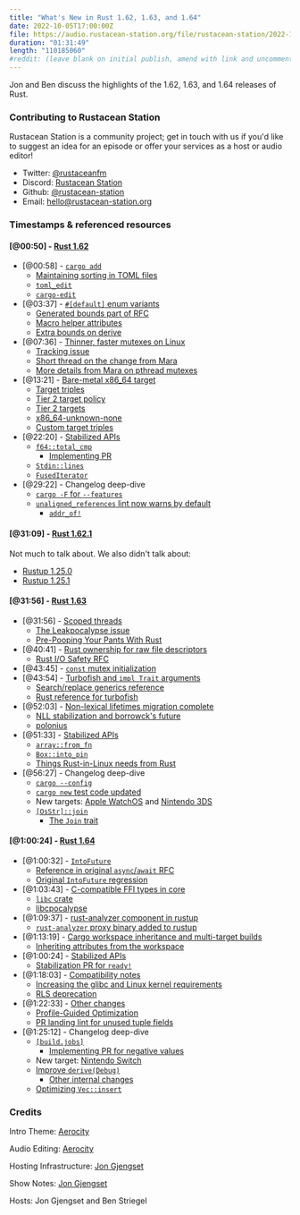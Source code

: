 ```yaml
---
title: "What's New in Rust 1.62, 1.63, and 1.64"
date: 2022-10-05T17:00:00Z
file: https://audio.rustacean-station.org/file/rustacean-station/2022-10-05-rust-1.62-1.63-1.64.mp3
duration: "01:31:49"
length: "110185060"
#reddit: (leave blank on initial publish, amend with link and uncomment this line after Reddit thread has been posted)
---
```


Jon and Ben discuss the highlights of the 1.62, 1.63, and 1.64 releases of Rust.

### Contributing to Rustacean Station

Rustacean Station is a community project; get in touch with us if you'd like to suggest an idea for an episode or offer your services as a host or audio editor!

 - Twitter: [@rustaceanfm](https://twitter.com/rustaceanfm)
 - Discord: [Rustacean Station](https://discord.gg/cHc3Gyc)
 - Github: [@rustacean-station](https://github.com/rustacean-station/)
 - Email: [hello@rustacean-station.org](mailto:hello@rustacean-station.org)

### Timestamps & referenced resources

#### [@00:50] - [Rust 1.62](https://blog.rust-lang.org/2022/06/30/Rust-1.62.0.html)

 - [@00:58] - [`cargo add`](https://blog.rust-lang.org/2022/06/30/Rust-1.62.0.html#cargo-add)
   - [Maintaining sorting in TOML files](https://github.com/rust-lang/cargo/blob/13ae438cf079da58272edc71f4d4968043dbd27b/src/cargo/ops/cargo_add/mod.rs#L97)
   - [`toml_edit`](https://crates.io/crates/toml_edit)
   - [`cargo-edit`](https://github.com/killercup/cargo-edit)
 - [@03:37] - [`#[default]` enum variants](https://blog.rust-lang.org/2022/06/30/Rust-1.62.0.html#default-enum-variants)
   - [Generated bounds part of RFC](https://rust-lang.github.io/rfcs/3107-derive-default-enum.html#generated-bounds)
   - [Macro helper attributes](https://doc.rust-lang.org/stable/reference/procedural-macros.html#derive-macro-helper-attributes)
   - [Extra bounds on derive](https://github.com/rust-lang/rust/issues/26925)
 - [@07:36] - [Thinner, faster mutexes on Linux](https://blog.rust-lang.org/2022/06/30/Rust-1.62.0.html#thinner-faster-mutexes-on-linux)
   - [Tracking issue](https://github.com/rust-lang/rust/issues/93740)
   - [Short thread on the change from Mara](https://twitter.com/m_ou_se/status/1526211117651050497)
   - [More details from Mara on pthread mutexes](https://twitter.com/m_ou_se/status/1505179030336819209)
 - [@13:21] - [Bare-metal x86_64 target](https://blog.rust-lang.org/2022/06/30/Rust-1.62.0.html#bare-metal-x86_64-target)
   - [Target triples](https://wiki.osdev.org/Target_Triplet)
   - [Tier 2 target policy](https://doc.rust-lang.org/rustc/target-tier-policy.html#tier-2-target-policy)
   - [Tier 2 targets](https://doc.rust-lang.org/rustc/platform-support.html#tier-2)
   - [x86_64-unknown-none](https://doc.rust-lang.org/beta/rustc/platform-support/x86_64-unknown-none.html)
   - [Custom target triples](https://rustc-dev-guide.rust-lang.org/building/new-target.html)
 - [@22:20] - [Stabilized APIs](https://blog.rust-lang.org/2022/06/30/Rust-1.62.0.html#stabilized-apis)
   - [`f64::total_cmp`](https://doc.rust-lang.org/stable/std/primitive.f64.html#method.total_cmp)
     - [Implementing PR](https://github.com/rust-lang/rust/pull/72568)
   - [`Stdin::lines`](https://doc.rust-lang.org/stable/std/io/struct.Stdin.html#method.lines)
   - [`FusedIterator`](https://doc.rust-lang.org/stable/std/iter/trait.FusedIterator.html)
 - [@29:22] - Changelog deep-dive
   - [`cargo -F` for `--features`](https://github.com/rust-lang/cargo/pull/10576)
   - [`unaligned_references` lint now warns by default](https://github.com/rust-lang/rust/pull/95372/)
     - [`addr_of!`](https://doc.rust-lang.org/core/ptr/macro.addr_of.html)

#### [@31:09] - [Rust 1.62.1](https://blog.rust-lang.org/2022/07/19/Rust-1.62.1.html)

Not much to talk about. We also didn't talk about:

 - [Rustup 1.25.0](https://blog.rust-lang.org/2022/07/11/Rustup-1.25.0.html)
 - [Rustup 1.25.1](https://blog.rust-lang.org/2022/07/12/Rustup-1.25.1.html)

#### [@31:56] - [Rust 1.63](https://blog.rust-lang.org/2022/08/11/Rust-1.63.0.html)

 - [@31:56] - [Scoped threads](https://blog.rust-lang.org/2022/08/11/Rust-1.63.0.html#scoped-threads)
   - [The Leakpocalypse issue](https://github.com/rust-lang/rust/issues/24292)
   - [Pre-Pooping Your Pants With Rust](https://faultlore.com/blah/everyone-poops/)
 - [@40:41] - [Rust ownership for raw file descriptors](https://blog.rust-lang.org/2022/08/11/Rust-1.63.0.html#rust-ownership-for-raw-file-descriptorshandles-io-safety)
   - [Rust I/O Safety RFC](https://rust-lang.github.io/rfcs/3128-io-safety.html)
 - [@43:45] - [`const` mutex initialization](https://blog.rust-lang.org/2022/08/11/Rust-1.63.0.html#const-mutex-rwlock-condvar-initialization)
 - [@43:54] - [Turbofish and `impl Trait` arguments](https://blog.rust-lang.org/2022/08/11/Rust-1.63.0.html#turbofish-for-generics-in-functions-with-impl-trait)
   - [Search/replace generics reference](https://www.reddit.com/r/rust/comments/5penft/comment/dcsgk7n/)
   - [Rust reference for turbofish](https://doc.rust-lang.org/stable/reference/paths.html#paths-in-expressions)
 - [@52:03] - [Non-lexical lifetimes migration complete](https://blog.rust-lang.org/2022/08/11/Rust-1.63.0.html#non-lexical-lifetimes-migration-complete)
   - [NLL stabilization and borrowck's future](https://blog.rust-lang.org/2022/08/05/nll-by-default.html)
   - [polonius](https://github.com/rust-lang/polonius)
 - [@51:33] - [Stabilized APIs](https://blog.rust-lang.org/2022/08/11/Rust-1.63.0.html#stabilized-apis)
   - [`array::from_fn`](https://doc.rust-lang.org/stable/std/array/fn.from_fn.html)
   - [`Box::into_pin`](https://doc.rust-lang.org/stable/std/boxed/struct.Box.html#method.into_pin)
   - [Things Rust-in-Linux needs from Rust](https://github.com/Rust-for-Linux/linux/issues/2)
 - [@56:27] - Changelog deep-dive
   - [`cargo --config`](https://doc.rust-lang.org/nightly/cargo/reference/config.html#command-line-overrides)
   - [`cargo new` test code updated](https://github.com/rust-lang/cargo/pull/10706)
   - New targets: [Apple WatchOS](https://github.com/rust-lang/rust/pull/95243/) and [Nintendo 3DS](https://github.com/rust-lang/rust/pull/95897/)
   - &#8203;[`[OsStr]::join`](https://github.com/rust-lang/rust/pull/96881/)
     - [The `Join` trait](https://doc.rust-lang.org/std/slice/trait.Join.html)

#### [@1:00:24] - [Rust 1.64](https://blog.rust-lang.org/2022/09/22/Rust-1.64.0.html)

 - [@1:00:32] - [`IntoFuture`](https://blog.rust-lang.org/2022/09/22/Rust-1.64.0.html#enhancing-await-with-intofuture)
   - [Reference in original `async`/`await` RFC](https://rust-lang.github.io/rfcs/2394-async_await.html#the-expansion-of-await)
   - [Original `IntoFuture` regression](https://github.com/rust-lang/rust/issues/67706)
 - [@1:03:43] - [C-compatible FFI types in core](https://blog.rust-lang.org/2022/09/22/Rust-1.64.0.html#c-compatible-ffi-types-in-core-and-alloc)
   - [`libc` crate](https://crates.io/crates/libc)
   - [libcpocalypse](https://github.com/dtolnay/semver-trick/tree/7957dfaf6f65789756bded049f3bd2094624e0e3#illustrative-example)
 - [@1:09:37] - [rust-analyzer component in rustup](https://blog.rust-lang.org/2022/09/22/Rust-1.64.0.html#rust-analyzer-is-now-available-via-rustup)
   - [`rust-analyzer` proxy binary added to rustup](https://github.com/rust-lang/rustup/pull/3022)
 - [@1:13:19] - [Cargo workspace inheritance and multi-target builds](https://blog.rust-lang.org/2022/09/22/Rust-1.64.0.html#cargo-improvements-workspace-inheritance-and-multi-target-builds)
   - [Inheriting attributes from the workspace](https://doc.rust-lang.org/cargo/reference/specifying-dependencies.html#inheriting-a-dependency-from-a-workspace)
 - [@1:00:24] - [Stabilized APIs](https://blog.rust-lang.org/2022/09/22/Rust-1.64.0.html#stabilized-apis)
   - [Stabilization PR for `ready!`](https://github.com/rust-lang/rust/pull/81050)
 - [@1:18:03] - [Compatibility notes](https://blog.rust-lang.org/2022/09/22/Rust-1.64.0.html#compatibility-notes)
   - [Increasing the glibc and Linux kernel requirements](https://blog.rust-lang.org/2022/08/01/Increasing-glibc-kernel-requirements.html)
   - [RLS deprecation](https://blog.rust-lang.org/2022/07/01/RLS-deprecation.html)
 - [@1:22:33] - [Other changes](https://blog.rust-lang.org/2022/09/22/Rust-1.64.0.html#other-changes)
   - [Profile-Guided Optimization](https://doc.rust-lang.org/rustc/profile-guided-optimization.html)
   - [PR landing lint for unused tuple fields](https://github.com/rust-lang/rust/pull/95977)
 - [@1:25:12] - Changelog deep-dive
   - [`[build.jobs]`](https://doc.rust-lang.org/nightly/cargo/reference/config.html#buildjobs)
      - [Implementing PR for negative values](https://github.com/rust-lang/cargo/pull/10844)
   - New target: [Nintendo Switch](https://github.com/rust-lang/rust/pull/88991/)
   - [Improve `derive(Debug)`](https://github.com/rust-lang/rust/pull/98190/)
      - [Other internal changes](https://github.com/rust-lang/rust/blob/stable/RELEASES.md#internal-changes)
   - [Optimizing `Vec::insert`](https://github.com/rust-lang/rust/pull/98755/)

### Credits

Intro Theme: [Aerocity](https://twitter.com/AerocityMusic)

Audio Editing: [Aerocity](https://twitter.com/AerocityMusic)

Hosting Infrastructure: [Jon Gjengset](https://twitter.com/jonhoo/)

Show Notes: [Jon Gjengset](https://twitter.com/jonhoo/)

Hosts: Jon Gjengset and Ben Striegel
